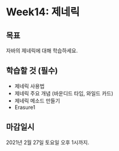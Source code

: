 # Week14: 제네릭

## 목표
자바의 제네릭에 대해 학습하세요.

## 학습할 것 (필수)

- 제네릭 사용법
- 제네릭 주요 개념 (바운디드 타입, 와일드 카드)
- 제네릭 메소드 만들기
- Erasure1

## 마감일시
2021년 2월 27일 토요일 오후 1시까지.
